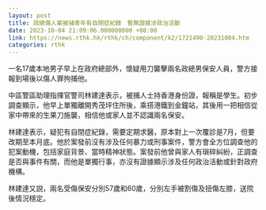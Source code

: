 ```yaml
---
layout: post
title: 政總傷人案被捕青年有自閉症紀錄　暫無證據涉政治活動
date: 2023-10-04 21:09:06.000000000 +08:00
link: https://news.rthk.hk/rthk/ch/component/k2/1721490-20231004.htm
categories: rthk
---
```


一名17歲本地男子早上在政府總部外，懷疑用刀襲擊兩名政總男保安人員，警方接報到場後以傷人罪拘捕他。

中區警區助理指揮官警司林建達表示，被捕人士持香港身份證，報稱是學生。初步調查顯示，他早上單獨離開秀茂坪住所後，乘搭港鐵到金鐘站，其後用一把相信從家中帶來的生果刀施襲，相信他或家人並不認識兩名保安。

林建達表示，疑犯有自閉症紀錄，需要定期求醫，原本對上一次覆診是7月，但要改期至本月底。他於案發前沒有涉及任何暴力或刑事案件，警方會全方位調查他的犯案動機，包括家庭背景、當時精神狀態。案發前他曾與家人有瑣碎糾紛，正調查是否與事件有關，而他是單獨行事，亦沒有證據顯示涉及任何政治活動或針對政府機構。

林建達又説，兩名受傷保安分別57歲和60歲，分別左手被割傷及扭傷左膝，送院後情況穩定。
